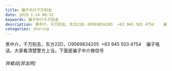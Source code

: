 ```yaml
---
title: 骗子中介千万别去
date: 2019-1-14 00:32
keywords: 骗子中介千万别去
description: 黑中介，千万别去，东方22D，O9569834205  ‭+63 945 503 4754‬    骗子电话，大家看清楚警方上当，下面是骗子中介微信号
categories: sharing
---
```

<td class="t_f" id="postmessage_2685617">

黑中介，千万别去，东方22D，O9569834205  ‭+63 945 503 4754‬    骗子电话，大家看清楚警方上当，下面是骗子中介微信号</td>
###### 转载自[菲龙网]